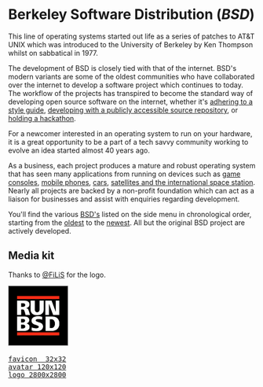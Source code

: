 # Berkeley Software Distribution (<dfn title="Berkeley Software Distribution">BSD</dfn>)

This line of operating systems started out life as a series of
patches to AT&T UNIX which was introduced to the University of
Berkeley by Ken Thompson whilst on sabbatical in 1977.

The development of BSD is closely tied with that of the internet.
BSD's modern variants are some of the oldest communities who have
collaborated over the internet to develop a software project which
continues to today. The workflow of the projects has transpired to
become the standard way of developing open source software on the
internet, whether it's
[adhering to a style guide](https://en.wikipedia.org/wiki/Kernel_Normal_Form),
[developing with a publicly accessible source repository](https://en.wikipedia.org/wiki/OpenBSD#Open-source_and_open_documentation), or
[holding a hackathon](https://en.wikipedia.org/wiki/Hackathon#Origin_and_history).

For a newcomer interested in an operating system to run on your
hardware, it is a great opportunity to be a part of a tech savvy
community working to evolve an idea started almost 40 years ago.

As a business, each project produces a mature and robust operating
system that has seen many applications from running on devices such
as
[game consoles](https://en.wikipedia.org/wiki/PlayStation_4_system_software),
[mobile phones](http://undeadly.org/cgi?action=article&sid=20140506132000),
[cars](http://imgur.com/a/SMVdp),
[satellites and the international space station](https://en.wikipedia.org/wiki/NetBSD#Examples_of_use).
Nearly all projects are backed by a non-profit foundation which can
act as a liaison for businesses and assist with enquiries regarding
development.

You'll find the various [BSD's](bsd.html) listed on the side menu in
chronological order, starting from the [oldest](bsd.html) to the
[newest](dragonfly.html). All but the original BSD project are actively
developed.

## Media kit

Thanks to [@FiLiS](https://twitter.com/FiLiS) for the logo.

<pre>
<a href="logo.png"><img style="border: 1px solid #888888"
src="avatar.png"></a>

<a href="favicon.png">favicon  32x32</a>
<a href="avatar.png">avatar 120x120</a>
<a href="logo.png">logo 2800x2800</a>
</pre>
